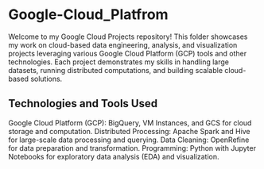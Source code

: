 # Google-Cloud_Platfrom
Welcome to my Google Cloud Projects repository! This folder showcases my work on cloud-based data engineering, analysis, and visualization projects leveraging various Google Cloud Platform (GCP) tools and other technologies. Each project demonstrates my skills in handling large datasets, running distributed computations, and building scalable cloud-based solutions.

## Technologies and Tools Used
Google Cloud Platform (GCP): BigQuery, VM Instances, and GCS for cloud storage and computation.
Distributed Processing: Apache Spark and Hive for large-scale data processing and querying.
Data Cleaning: OpenRefine for data preparation and transformation.
Programming: Python with Jupyter Notebooks for exploratory data analysis (EDA) and visualization.
